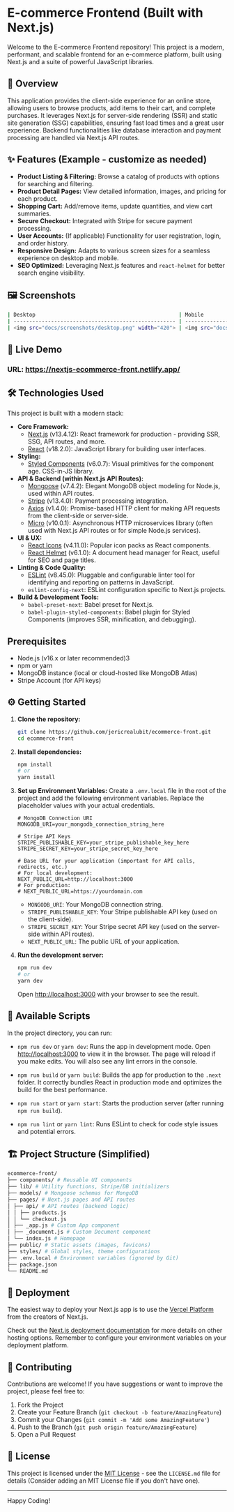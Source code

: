 # E-commerce Frontend (Built with Next.js)

Welcome to the E-commerce Frontend repository! This project is a modern, performant, and scalable frontend for an e-commerce platform, built using Next.js and a suite of powerful JavaScript libraries.

## 🚀 Overview

This application provides the client-side experience for an online store, allowing users to browse products, add items to their cart, and complete purchases. It leverages Next.js for server-side rendering (SSR) and static site generation (SSG) capabilities, ensuring fast load times and a great user experience. Backend functionalities like database interaction and payment processing are handled via Next.js API routes.

## ✨ Features (Example - customize as needed)

*   **Product Listing & Filtering:** Browse a catalog of products with options for searching and filtering.
*   **Product Detail Pages:** View detailed information, images, and pricing for each product.
*   **Shopping Cart:** Add/remove items, update quantities, and view cart summaries.
*   **Secure Checkout:** Integrated with Stripe for secure payment processing.
*   **User Accounts:** (If applicable) Functionality for user registration, login, and order history.
*   **Responsive Design:** Adapts to various screen sizes for a seamless experience on desktop and mobile.
*   **SEO Optimized:** Leveraging Next.js features and `react-helmet` for better search engine visibility.

## 🖼️ Screenshots
```bash
| Desktop                                              | Mobile                                              |
| ---------------------------------------------------- | --------------------------------------------------- |
| <img src="docs/screenshots/desktop.png" width="420"> | <img src="docs/screenshots/mobile.png" width="200"> |
```

## 🚀 Live Demo
### URL: https://nextjs-ecommerce-front.netlify.app/

## 🛠️ Technologies Used

This project is built with a modern stack:

*   **Core Framework:**
    *   [Next.js](https://nextjs.org/) (v13.4.12): React framework for production - providing SSR, SSG, API routes, and more.
    *   [React](https://reactjs.org/) (v18.2.0): JavaScript library for building user interfaces.
*   **Styling:**
    *   [Styled Components](https://styled-components.com/) (v6.0.7): Visual primitives for the component age. CSS-in-JS library.
*   **API & Backend (within Next.js API Routes):**
    *   [Mongoose](https://mongoosejs.com/) (v7.4.2): Elegant MongoDB object modeling for Node.js, used within API routes.
    *   [Stripe](https://stripe.com/docs/libraries/node) (v13.4.0): Payment processing integration.
    *   [Axios](https://axios-http.com/) (v1.4.0): Promise-based HTTP client for making API requests from the client-side or server-side.
    *   [Micro](https://github.com/vercel/micro) (v10.0.1): Asynchronous HTTP microservices library (often used with Next.js API routes or for simple Node.js services).
*   **UI & UX:**
    *   [React Icons](https://react-icons.github.io/react-icons/) (v4.11.0): Popular icon packs as React components.
    *   [React Helmet](https://github.com/nfl/react-helmet) (v6.1.0): A document head manager for React, useful for SEO and page titles.
*   **Linting & Code Quality:**
    *   [ESLint](https://eslint.org/) (v8.45.0): Pluggable and configurable linter tool for identifying and reporting on patterns in JavaScript.
    *   `eslint-config-next`: ESLint configuration specific to Next.js projects.
*   **Build & Development Tools:**
    *   `babel-preset-next`: Babel preset for Next.js.
    *   `babel-plugin-styled-components`: Babel plugin for Styled Components (improves SSR, minification, and debugging).

##  Prerequisites

*   Node.js (v16.x or later recommended)3
*   npm or yarn
*   MongoDB instance (local or cloud-hosted like MongoDB Atlas)
*   Stripe Account (for API keys)

## ⚙️ Getting Started

1.  **Clone the repository:**
    ```bash
    git clone https://github.com/jericrealubit/ecommerce-front.git
    cd ecommerce-front
    ```

2.  **Install dependencies:**
    ```bash
    npm install
    # or
    yarn install
    ```

3.  **Set up Environment Variables:**
    Create a `.env.local` file in the root of the project and add the following environment variables. Replace the placeholder values with your actual credentials.

    ```env
    # MongoDB Connection URI
    MONGODB_URI=your_mongodb_connection_string_here

    # Stripe API Keys
    STRIPE_PUBLISHABLE_KEY=your_stripe_publishable_key_here
    STRIPE_SECRET_KEY=your_stripe_secret_key_here

    # Base URL for your application (important for API calls, redirects, etc.)
    # For local development:
    NEXT_PUBLIC_URL=http://localhost:3000
    # For production:
    # NEXT_PUBLIC_URL=https://yourdomain.com
    ```
    *   `MONGODB_URI`: Your MongoDB connection string.
    *   `STRIPE_PUBLISHABLE_KEY`: Your Stripe publishable API key (used on the client-side).
    *   `STRIPE_SECRET_KEY`: Your Stripe secret API key (used on the server-side within API routes).
    *   `NEXT_PUBLIC_URL`: The public URL of your application.

4.  **Run the development server:**
    ```bash
    npm run dev
    # or
    yarn dev
    ```
    Open [http://localhost:3000](http://localhost:3000) with your browser to see the result.

## 📜 Available Scripts

In the project directory, you can run:

*   `npm run dev` or `yarn dev`:
    Runs the app in development mode.
    Open [http://localhost:3000](http://localhost:3000) to view it in the browser.
    The page will reload if you make edits. You will also see any lint errors in the console.

*   `npm run build` or `yarn build`:
    Builds the app for production to the `.next` folder.
    It correctly bundles React in production mode and optimizes the build for the best performance.

*   `npm run start` or `yarn start`:
    Starts the production server (after running `npm run build`).

*   `npm run lint` or `yarn lint`:
    Runs ESLint to check for code style issues and potential errors.

## 🏗️ Project Structure (Simplified)
```bash
ecommerce-front/
├── components/ # Reusable UI components
├── lib/ # Utility functions, Stripe/DB initializers
├── models/ # Mongoose schemas for MongoDB
├── pages/ # Next.js pages and API routes
│ ├── api/ # API routes (backend logic)
│ │ ├── products.js
│ │ └── checkout.js
│ ├── _app.js # Custom App component
│ ├── _document.js # Custom Document component
│ └── index.js # Homepage
├── public/ # Static assets (images, favicons)
├── styles/ # Global styles, theme configurations
├── .env.local # Environment variables (ignored by Git)
├── package.json
└── README.md
```

## 🚀 Deployment

The easiest way to deploy your Next.js app is to use the [Vercel Platform](https://vercel.com/new?utm_medium=default-template&filter=next.js&utm_source=create-next-app&utm_campaign=create-next-app-readme) from the creators of Next.js.

Check out the [Next.js deployment documentation](https://nextjs.org/docs/deployment) for more details on other hosting options. Remember to configure your environment variables on your deployment platform.

## 🤝 Contributing

Contributions are welcome! If you have suggestions or want to improve the project, please feel free to:

1.  Fork the Project
2.  Create your Feature Branch (`git checkout -b feature/AmazingFeature`)
3.  Commit your Changes (`git commit -m 'Add some AmazingFeature'`)
4.  Push to the Branch (`git push origin feature/AmazingFeature`)
5.  Open a Pull Request

## 📄 License

This project is licensed under the [MIT License](LICENSE.md) - see the `LICENSE.md` file for details (Consider adding an MIT License file if you don't have one).

---

Happy Coding!



